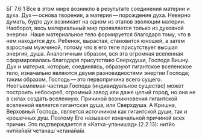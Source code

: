 БГ 7.6:1	Все в этом мире возникло в результате соединения материи и духа. Дух — основа творения, а материя — порождение духа. Неверно думать, будто дух возникает на одном из этапов эволюции материи. Наоборот, весь материальный мир проявляется только из духовной энергии. Наше материальное тело формируется благодаря тому, что в нем находится дух. Ребенок, вырастая, становится юношей, а затем взрослым мужчиной, потому что в его теле присутствует высшая энергия, душа. Аналогичным образом, вся эта огромная вселенная сформировалась благодаря присутствию Сверхдуши, Господа Вишну. Дух и материя, которые, соединяясь, образуют гигантское вселенское тело, изначально являются двумя разновидностями энергии Господа; таким образом, Господь — это первопричина всего сущего. Неотъемлемая частица Господа (индивидуальное существо) может построить небоскреб, огромный завод или даже целый город, но она не в силах создать вселенную. Причиной возникновения гигантской вселенной является гигантская душа, или Сверхдуша. А Кришна, Верховный Господь, является источником как гигантской души, так и крошечных душ. Поэтому Его называют изначальной причиной всех причин. Это подтверждается в «Катха-упанишад» (2.2.13): нитйо нитйа̄на̄м̇ четанаш́ четана̄на̄м.